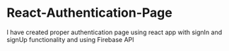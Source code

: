 # React-Authentication-Page
I have created proper authentication page using react app with signIn and signUp functionality and using Firebase API
